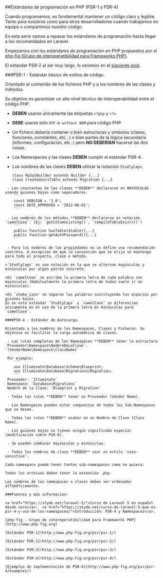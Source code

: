 ##Estándares de programación en PHP (PSR-1 y PSR-4)

Cuando programamos, es fundamental mantener un código claro y legible. Tanto para nosotros como para otros desarrolladores cuando trabajamos en equipo o compartimos nuestro código.

En esta serie vamos a repasar los estándares de programación hasta llegar a los recomendados en Laravel.

Empezamos con los estándares de programación en PHP propuestos por el [php-fig (Grupo de interoperatibilidad para Frameworks PHP)](http://www.php-fig.org).

El estándar PSR-2 al ser muy largo, lo veremos en el [siguiente post](/Est%C3%A1ndares-de-programaci%C3%B3n-PSR-2).

###PSR-1 - Estándar básico de estilos de código.

Orientado al contenido de los ficheros PHP y a los nombres de las clases y métodos. 

Su objetivo es garantizar un alto nivel técnico de interoperabilidad entre el código PHP.

 - **DEBEN** usarse únicamente las etiquetas `<?php` y `<?=`.

 - **DEBE** usarse sólo `UTF-8 without BOM` para código PHP.  

 - Un fichero debería contener o bien estructuras y símbolos (clases, funciones, constantes, etc...) o bien partes de la lógica secundaria (informes, configuración, etc..) pero **NO DEBERÍAN** hacerse las dos cosas. 

 - Los Namespaces y las clases **DEBEN** cumplir el estándar PSR-4.

 - Los nombres de las clases **DEBEN** utilizar la notación `StudlyCaps`.
	```
	class MySqlBuilder extends Builder {...}
	class CreateUsersTable extends Migration {...}
```
 - Las constantes de las clases **DEBEN** declararse en MAYÚSCULAS usando guiones bajos como separadores.
	```
    const VERSION = '1.0';
	const DATE_APPROVED = '2012-06-01';
    ```

 - Los nombres de los métodos **DEBEN** declararse en notación `camelCase`. (Ej: `getColumnListing()`, `compileTableExists()`)
	```
	public function hasTable($table){...}
	public function getAuthPassword(){...}
    ```

 - Para los nombres de las propiedades no se define una recomendación concreta. A excepción de que la convención que se elija se mantenga para todo el proyecto, clase o método. 
 
>`StudlyCaps` es una notación en la que se alternan mayúsculas y minúsculas por algún patrón concreto.  

>En `camelCase` se escribe la primera letra de cada palabra con mayúsculas (Habitualmente la primera letra de todas suele ir en minúsculas).  

>En `snake_case' se separan las palabras sustituyendo los espacios por guiones bajos.   
En en este estándar `StudlyCaps` y `camelCase` se diferencian únicamente en el uso de la primera letra en minúsculas para `camelCase`.
	
####PSR-4 - Estándar de Autocarga.

Orientado a los nombres de los Namespaces, Clases y Ficheros. Su objetivo es facilitar la carga automática de clases.

 - Las rutas completas de los Namespaces **DEBEN** tener la estructura `Proveedor\Namespace\NombreDeLaClase`. `(VendorName\Namespace\ClassName)`
 
 Por ejemplo:  
	```
    use Illuminate\Database\Schema\Blueprint;
	use Illuminate\Database\Migrations\Migration;
	```
 Proveedor: `Illuminate`  
 Namespace: `Database\Migrations`  
 Nombre de la Clase: `Blueprint y Migration`  
 
 - Todas las rutas **DEBEN** tener un Proveedor (Vendor Name).
 
 - Los Namespaces pueden estar compuestos de todos los Sub-Namespaces que se desee.  
 
 - Todas las rutas **DEBEN** acabar en un Nombre de Clase (Class Name).
 
 - Los guiones bajos no tienen ningún significado especial (modificación sobre PSR-0).
 
 - Se pueden combinar mayúsculas y minúsculas.
 
 - Todos los nombres de clase **DEBEN** usar un estilo 'case-sensitive'.
   
Cada namespace puede tener tantos sub-namespaces como se quiera.

Todos los archivos deben tener la extensión .php.

Los nombres de los namespaces o clases deben ser ordenados alfabéticamente.

###Fuentes y más información:

<a href="https://styde.net/laravel-5/">Curso de Laravel 5 en español desde cero</a>:  <a href="https://styde.net/curso-de-laravel-5-que-es-psr-4-y-uso-de-los-namespaces/">Introducción: PSR-4 y Namespaces</a>.   

[php-fig - Grupo de interoperatibilidad para Frameworks PHP](http://www.php-fig.org)  

[Estándar PSR-1](http://www.php-fig.org/psr/psr-1/)  

[Estándar PSR-2](http://www.php-fig.org/psr/psr-2/)  

[Estándar PSR-3](http://www.php-fig.org/psr/psr-3/)  

[Estándar PSR-4](http://www.php-fig.org/psr/psr-4/)  

[Ejemplos de implementación de PSR-4](http://www.php-fig.org/psr/psr-4/examples/)  
